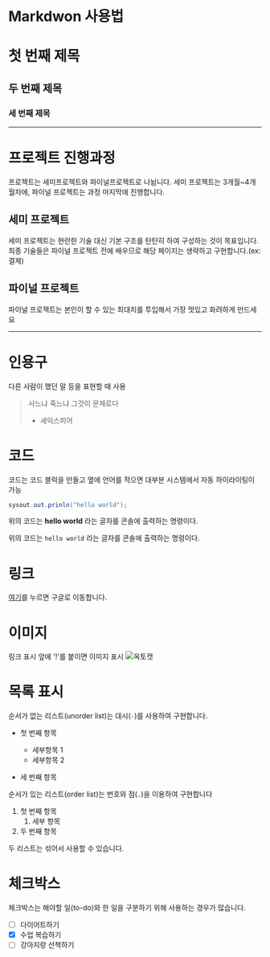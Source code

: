 # Markdwon 사용법

# 첫 번째 제목
## 두 번째 제목
### 세 번째 제목

---

# 프로젝트 진행과정

프로젝트는 세미프로젝트와 파이널프로젝트로 나뉩니다.
세미 프로젝트는 3개월~4개월차에, 파이널 프로젝트는 과정 마지막에 진행합니다.

## 세미 프로젝트

세미 프로젝트는 현란한 기술 대신 기본 구조를 탄탄히 하여 구성하는 것이 목표입니다.
최종 기술들은 파이널 프로젝트 전에 배우므로 해당 페이지는 생략하고 구현합니다.(ex: 결제)

## 파이널 프로젝트

파이널 프로젝트는 본인이 할 수 있는 최대치를 투입해서 가장 멋있고 화려하게 만드세요

---

# 인용구

다른 사람이 했던 말 등을 표현할 때 사용

> 사느냐 죽느냐 그것이 문제로다
> - 셰익스피어

# 코드

코드는 코드 블럭을 만들고 옆에 언어를 적으면 대부분 시스템에서 자동 하이라이팅이 가능

```java
sysout.out.prinln("hello world");
```

위의 코드는 **hello world** 라는 글자를 콘솔에 출력하는 명령이다.

위의 코드는 `hello world` 라는 글자를 콘솔에 출력하는 명령이다.

# 링크

[여기](https://www.google.com)를 누르면 구글로 이동합니다.

# 이미지

링크 표시 앞에 '!'를 붙이면 이미지 표시
![옥토캣](https://img1.daumcdn.net/thumb/R1280x0.fjpg/?fname=http://t1.daumcdn.net/brunch/service/user/543V/image/mdDAJAz7IwslIBY_piBkpgocZVA.PNG)

# 목록 표시

순서가 없는 리스트(unorder list)는 대시(`-`)를 사용하여 구현합니다.

- 첫 번째 항목
    - 세부항목 1
    - 세부항목 2
       
- 세 번째 항목

순서가 있는 리스트(order list)는 번호와 점(`.`)을 이용하여 구현합니다

1. 첫 번째 항목
    1. 세부 항목
2. 두 번째 항목

두 리스트는 섞어서 사용할 수 있습니다.

# 체크박스

체크박스는 해야할 일(to-do)와 한 일을 구분하기 위해 사용하는 경우가 많습니다.

- [ ] 다이어트하기
- [x] 수업 복습하기
- [ ] 강아지랑 산책하기
